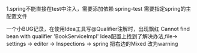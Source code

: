 1.spring不能直接在test中注入，需要添加依赖 spring-test
  需要指定spring的主配置文件

  一个小BUG记录，在使用Idea工具写@Qualifier注解时，出现飘红 Cannot find bean with qualifier 'BookServiceImpl'
  Idea配置上找到了解决办法,file-> settings -> editor -> Inspections -> spring 把右边的Mixed 改为warning